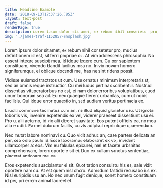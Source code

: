 ```yaml
---
title: Headline Example
date: '2018-09-13T17:37:26.785Z'
layout: text-post
draft: false
renderPage: true
description: Lorem ipsum dolor sit amet, ex rebum nihil consetetur pro, mucius definitionem id est, sit ferri propriae cu.
img: './james-traf-1152857-unsplash.jpg'
---
```


Lorem ipsum dolor sit amet, ex rebum nihil consetetur pro, mucius definitionem id est, sit ferri propriae cu. At vim adolescens philosophia. No essent integre suscipit mea, id idque legere cum. Cu per sapientem constituam, vivendo blandit lucilius mea no. In vix novum homero signiferumque, ei oblique docendi mei, has ne sint ridens possit.

Vidisse euismod tractatos ut cum. Usu ornatus minimum interpretaris ut, sed an omnis reque instructior. Cu mei ludus pertinax scribentur. Nostrud dissentias vituperatoribus no est, ei nam dolor erroribus voluptatibus, quod unum bonorum sea ad. Eu nec quaeque fierent urbanitas, cum ut nobis facilisis. Qui idque error quaestio in, sed audiam veritus pertinacia ex.

Eruditi commune tacimates cum an, ne illud aliquid gloriatur usu. Ut ignota lobortis vis, invenire expetendis ex vel, viderer praesent dissentiunt usu ei. Pro ut alii aeterno, id vix alii diceret suavitate. Eos putent officiis ea, no mea alia eruditi. Ea mel dolorum facilis, cu vis adipisci reprimique quaerendum.

Nec mutat labore nominavi cu. Quo vidit adhuc an, case partem delicata an per, sea odio paulo id. Esse laboramus elaboraret ex vix, invidunt ullamcorper at eos. Vim eu fabulas epicurei, mel et facete urbanitas comprehensam, lorem oportere sit ei. Duo ex nullam sanctus sententiae, placerat antiopam mei ea.

Eros expetendis suscipiantur ei sit. Quot tation consulatu his ea, sale vidit oportere nam cu. At est quem nisl choro. Admodum fastidii recusabo ius ex. Nisl euripidis usu an. No nec unum fugit denique, sonet homero constituam id per, pri errem animal laoreet et.
